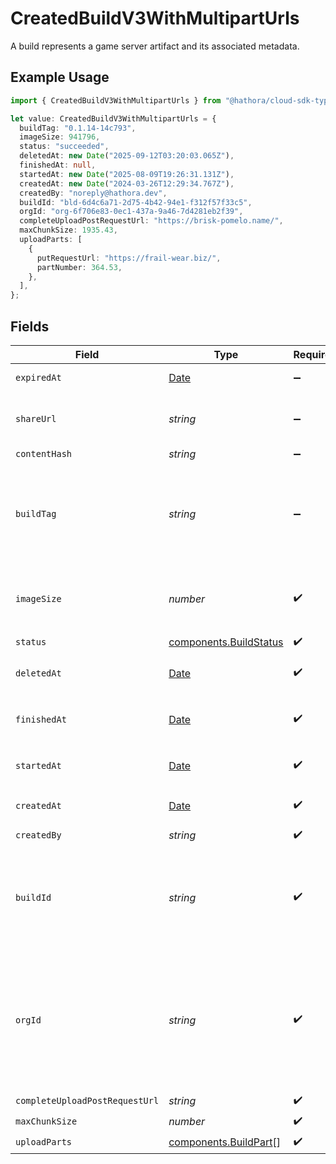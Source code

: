 # CreatedBuildV3WithMultipartUrls

A build represents a game server artifact and its associated metadata.

## Example Usage

```typescript
import { CreatedBuildV3WithMultipartUrls } from "@hathora/cloud-sdk-typescript/models/components";

let value: CreatedBuildV3WithMultipartUrls = {
  buildTag: "0.1.14-14c793",
  imageSize: 941796,
  status: "succeeded",
  deletedAt: new Date("2025-09-12T03:20:03.065Z"),
  finishedAt: null,
  startedAt: new Date("2025-08-09T19:26:31.131Z"),
  createdAt: new Date("2024-03-26T12:29:34.767Z"),
  createdBy: "noreply@hathora.dev",
  buildId: "bld-6d4c6a71-2d75-4b42-94e1-f312f57f33c5",
  orgId: "org-6f706e83-0ec1-437a-9a46-7d4281eb2f39",
  completeUploadPostRequestUrl: "https://brisk-pomelo.name/",
  maxChunkSize: 1935.43,
  uploadParts: [
    {
      putRequestUrl: "https://frail-wear.biz/",
      partNumber: 364.53,
    },
  ],
};
```

## Fields

| Field                                                                                                                                            | Type                                                                                                                                             | Required                                                                                                                                         | Description                                                                                                                                      | Example                                                                                                                                          |
| ------------------------------------------------------------------------------------------------------------------------------------------------ | ------------------------------------------------------------------------------------------------------------------------------------------------ | ------------------------------------------------------------------------------------------------------------------------------------------------ | ------------------------------------------------------------------------------------------------------------------------------------------------ | ------------------------------------------------------------------------------------------------------------------------------------------------ |
| `expiredAt`                                                                                                                                      | [Date](https://developer.mozilla.org/en-US/docs/Web/JavaScript/Reference/Global_Objects/Date)                                                    | :heavy_minus_sign:                                                                                                                               | When the build expired                                                                                                                           |                                                                                                                                                  |
| `shareUrl`                                                                                                                                       | *string*                                                                                                                                         | :heavy_minus_sign:                                                                                                                               | Url to view details, like build logs, of the build.                                                                                              |                                                                                                                                                  |
| `contentHash`                                                                                                                                    | *string*                                                                                                                                         | :heavy_minus_sign:                                                                                                                               | N/A                                                                                                                                              |                                                                                                                                                  |
| `buildTag`                                                                                                                                       | *string*                                                                                                                                         | :heavy_minus_sign:                                                                                                                               | Tag to associate an external version with a build. It is accessible via [`GetBuild()`](https://hathora.dev/api#tag/BuildsV3/operation/GetBuild). | 0.1.14-14c793                                                                                                                                    |
| `imageSize`                                                                                                                                      | *number*                                                                                                                                         | :heavy_check_mark:                                                                                                                               | The size (in bytes) of the Docker image built by Hathora.                                                                                        |                                                                                                                                                  |
| `status`                                                                                                                                         | [components.BuildStatus](../../models/components/buildstatus.md)                                                                                 | :heavy_check_mark:                                                                                                                               | N/A                                                                                                                                              |                                                                                                                                                  |
| `deletedAt`                                                                                                                                      | [Date](https://developer.mozilla.org/en-US/docs/Web/JavaScript/Reference/Global_Objects/Date)                                                    | :heavy_check_mark:                                                                                                                               | When the build was deleted.                                                                                                                      |                                                                                                                                                  |
| `finishedAt`                                                                                                                                     | [Date](https://developer.mozilla.org/en-US/docs/Web/JavaScript/Reference/Global_Objects/Date)                                                    | :heavy_check_mark:                                                                                                                               | When [`RunBuild()`](https://hathora.dev/api#tag/BuildV2/operation/RunBuild) finished executing.                                                  |                                                                                                                                                  |
| `startedAt`                                                                                                                                      | [Date](https://developer.mozilla.org/en-US/docs/Web/JavaScript/Reference/Global_Objects/Date)                                                    | :heavy_check_mark:                                                                                                                               | When [`RunBuild()`](https://hathora.dev/api#tag/BuildV2/operation/RunBuild) is called.                                                           |                                                                                                                                                  |
| `createdAt`                                                                                                                                      | [Date](https://developer.mozilla.org/en-US/docs/Web/JavaScript/Reference/Global_Objects/Date)                                                    | :heavy_check_mark:                                                                                                                               | When [`CreateBuild()`](https://hathora.dev/api#tag/BuildV2/operation/CreateBuild) is called.                                                     |                                                                                                                                                  |
| `createdBy`                                                                                                                                      | *string*                                                                                                                                         | :heavy_check_mark:                                                                                                                               | N/A                                                                                                                                              | noreply@hathora.dev                                                                                                                              |
| `buildId`                                                                                                                                        | *string*                                                                                                                                         | :heavy_check_mark:                                                                                                                               | System generated id for a build. Can also be user defined when creating a build.                                                                 | bld-6d4c6a71-2d75-4b42-94e1-f312f57f33c5                                                                                                         |
| `orgId`                                                                                                                                          | *string*                                                                                                                                         | :heavy_check_mark:                                                                                                                               | System generated unique identifier for an organization. Not guaranteed to have a specific format.                                                | org-6f706e83-0ec1-437a-9a46-7d4281eb2f39                                                                                                         |
| `completeUploadPostRequestUrl`                                                                                                                   | *string*                                                                                                                                         | :heavy_check_mark:                                                                                                                               | N/A                                                                                                                                              |                                                                                                                                                  |
| `maxChunkSize`                                                                                                                                   | *number*                                                                                                                                         | :heavy_check_mark:                                                                                                                               | N/A                                                                                                                                              |                                                                                                                                                  |
| `uploadParts`                                                                                                                                    | [components.BuildPart](../../models/components/buildpart.md)[]                                                                                   | :heavy_check_mark:                                                                                                                               | N/A                                                                                                                                              |                                                                                                                                                  |
